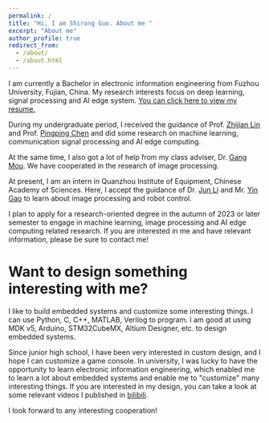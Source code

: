 ```yaml
---
permalink: /
title: "Hi, I am Shirong Guo. About me "
excerpt: "About me"
author_profile: true
redirect_from: 
  - /about/
  - /about.html
---
```


I am currently a Bachelor in electronic information engineering from Fuzhou University, Fujian, China. My research interests focus on deep learning, signal processing and AI edge system. [You can click here to view my resume.](https://shannongsr.github.io/cv/)

During my undergraduate period, I received the guidance of Prof. [Zhijian Lin](https://xjzz.fzu.edu.cn/info/1013/1916.htm) and Prof. [Pingping Chen](https://xjzz.fzu.edu.cn/info/1012/1070.htm) and did some research on machine learning, communication signal processing and AI edge computing.

At the same time, I also got a lot of help from my class adviser, Dr. [Gang Mou](https://xjzz.fzu.edu.cn/info/1018/1061.htm). We have cooperated in the research of image processing.

At present, I am an intern in Quanzhou Institute of Equipment, Chinese Academy of Sciences. Here, I accept the guidance of Dr. [Jun Li](https://people.ucas.edu.cn/~121) and Mr. [Yin Gao](http://www.casqiem.ac.cn/doclist.action?chnlid=3167) to learn about image processing and robot control.

I plan to apply for a research-oriented degree in the autumn of 2023 or later semester to engage in machine learning, image processing and AI edge computing related research. If you are interested in me and have relevant information, please be sure to contact me!

Want to design something interesting with me? 
======
I like to build embedded systems and customize some interesting things. I can use Python, C, C++, MATLAB, Verilog to program. I am good at using MDK v5, Arduino, STM32CubeMX, Altium Designer, etc. to design embedded systems.

Since junior high school, I have been very interested in custom design, and I hope I can customize a game console. In university, I was lucky to have the opportunity to learn electronic information engineering, which enabled me to learn a lot about embedded systems and enable me to "customize" many interesting things. If you are interested in my design, you can take a look at some relevant videos I published in [bilibili](https://space.bilibili.com/25541376?spm_id_from=333.999.0.0/).

I look forward to any interesting cooperation!
